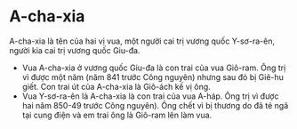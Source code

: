 # A-cha-xia

A-cha-xia là tên của hai vị vua, một người cai trị vương quốc Y-sơ-ra-ên, người kia cai trị vương quốc Giu-đa.
- Vua A-cha-xia ở vương quốc Giu-đa là con trai của vua Giô-ram. Ông trị vì được một năm (năm 841 trước Công nguyên) nhưng sau đó bị Giê-hu giết. Con trai út của A-cha-xia là Giô-ách kế vị ông.
- Vua Y-sơ-ra-ên là A-cha-xia là con trai của vua A-háp.  Ông trị vì được hai năm 850-49 trước Công nguyên).  Ông chết vì bị thương do đã té ngã tại cung điện và em trai ông là Giô-ram lên làm vua.

